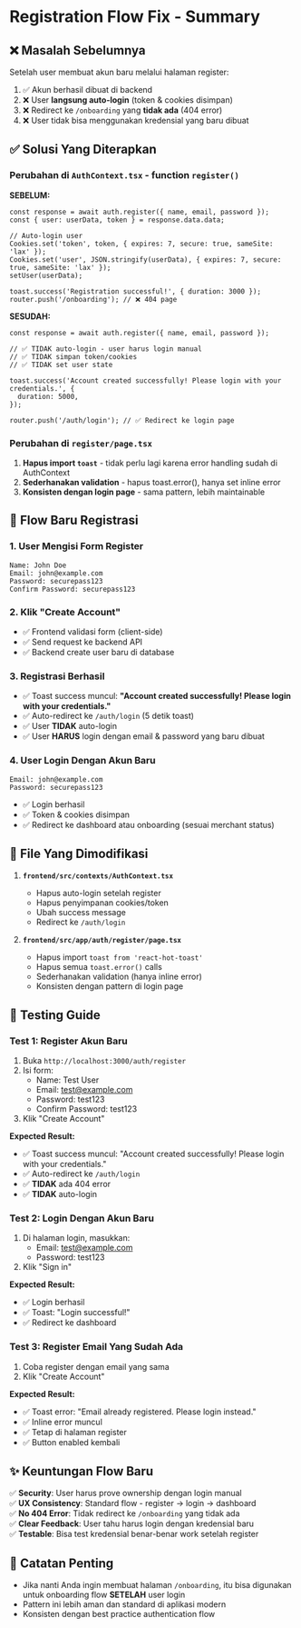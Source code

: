 # Registration Flow Fix - Summary

## ❌ Masalah Sebelumnya

Setelah user membuat akun baru melalui halaman register:
1. ✅ Akun berhasil dibuat di backend
2. ❌ User **langsung auto-login** (token & cookies disimpan)
3. ❌ Redirect ke `/onboarding` yang **tidak ada** (404 error)
4. ❌ User tidak bisa menggunakan kredensial yang baru dibuat

## ✅ Solusi Yang Diterapkan

### Perubahan di `AuthContext.tsx` - function `register()`

**SEBELUM:**
```tsx
const response = await auth.register({ name, email, password });
const { user: userData, token } = response.data.data;

// Auto-login user
Cookies.set('token', token, { expires: 7, secure: true, sameSite: 'lax' });
Cookies.set('user', JSON.stringify(userData), { expires: 7, secure: true, sameSite: 'lax' });
setUser(userData);

toast.success('Registration successful!', { duration: 3000 });
router.push('/onboarding'); // ❌ 404 page
```

**SESUDAH:**
```tsx
const response = await auth.register({ name, email, password });

// ✅ TIDAK auto-login - user harus login manual
// ✅ TIDAK simpan token/cookies
// ✅ TIDAK set user state

toast.success('Account created successfully! Please login with your credentials.', { 
  duration: 5000,
});

router.push('/auth/login'); // ✅ Redirect ke login page
```

### Perubahan di `register/page.tsx`

1. **Hapus import `toast`** - tidak perlu lagi karena error handling sudah di AuthContext
2. **Sederhanakan validation** - hapus toast.error(), hanya set inline error
3. **Konsisten dengan login page** - sama pattern, lebih maintainable

## 🎯 Flow Baru Registrasi

### 1. User Mengisi Form Register
```
Name: John Doe
Email: john@example.com
Password: securepass123
Confirm Password: securepass123
```

### 2. Klik "Create Account"
- ✅ Frontend validasi form (client-side)
- ✅ Send request ke backend API
- ✅ Backend create user baru di database

### 3. Registrasi Berhasil
- ✅ Toast success muncul: **"Account created successfully! Please login with your credentials."**
- ✅ Auto-redirect ke `/auth/login` (5 detik toast)
- ✅ User **TIDAK** auto-login
- ✅ User **HARUS** login dengan email & password yang baru dibuat

### 4. User Login Dengan Akun Baru
```
Email: john@example.com
Password: securepass123
```
- ✅ Login berhasil
- ✅ Token & cookies disimpan
- ✅ Redirect ke dashboard atau onboarding (sesuai merchant status)

## 📁 File Yang Dimodifikasi

1. **`frontend/src/contexts/AuthContext.tsx`**
   - Hapus auto-login setelah register
   - Hapus penyimpanan cookies/token
   - Ubah success message
   - Redirect ke `/auth/login`

2. **`frontend/src/app/auth/register/page.tsx`**
   - Hapus import `toast from 'react-hot-toast'`
   - Hapus semua `toast.error()` calls
   - Sederhanakan validation (hanya inline error)
   - Konsisten dengan pattern di login page

## 🧪 Testing Guide

### Test 1: Register Akun Baru
1. Buka `http://localhost:3000/auth/register`
2. Isi form:
   - Name: Test User
   - Email: test@example.com
   - Password: test123
   - Confirm Password: test123
3. Klik "Create Account"

**Expected Result:**
- ✅ Toast success muncul: "Account created successfully! Please login with your credentials."
- ✅ Auto-redirect ke `/auth/login`
- ✅ **TIDAK** ada 404 error
- ✅ **TIDAK** auto-login

### Test 2: Login Dengan Akun Baru
1. Di halaman login, masukkan:
   - Email: test@example.com
   - Password: test123
2. Klik "Sign in"

**Expected Result:**
- ✅ Login berhasil
- ✅ Toast: "Login successful!"
- ✅ Redirect ke dashboard

### Test 3: Register Email Yang Sudah Ada
1. Coba register dengan email yang sama
2. Klik "Create Account"

**Expected Result:**
- ✅ Toast error: "Email already registered. Please login instead."
- ✅ Inline error muncul
- ✅ Tetap di halaman register
- ✅ Button enabled kembali

## ✨ Keuntungan Flow Baru

✅ **Security**: User harus prove ownership dengan login manual  
✅ **UX Consistency**: Standard flow - register → login → dashboard  
✅ **No 404 Error**: Tidak redirect ke `/onboarding` yang tidak ada  
✅ **Clear Feedback**: User tahu harus login dengan kredensial baru  
✅ **Testable**: Bisa test kredensial benar-benar work setelah register  

## 📝 Catatan Penting

- Jika nanti Anda ingin membuat halaman `/onboarding`, itu bisa digunakan untuk onboarding flow **SETELAH** user login
- Pattern ini lebih aman dan standard di aplikasi modern
- Konsisten dengan best practice authentication flow
